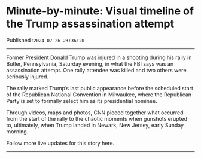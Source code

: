 # Minute-by-minute: Visual timeline of the Trump assassination attempt

Published :`2024-07-26 23:36:20`

---

Former President Donald Trump was injured in a shooting during his rally in Butler, Pennsylvania, Saturday evening, in what the FBI says was an assassination attempt. One rally attendee was killed and two others were seriously injured.

The rally marked Trump’s last public appearance before the scheduled start of the Republican National Convention in Milwaukee, where the Republican Party is set to formally select him as its presidential nominee.

Through videos, maps and photos, CNN pieced together what occurred from the start of the rally to the chaotic moments when gunshots erupted to, ultimately, when Trump landed in Newark, New Jersey, early Sunday morning.

Follow more live updates for this story here.

---

